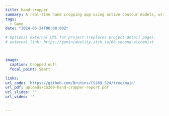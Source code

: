 ```yaml
---
title: Hand-cropper
summary: A real-time hand cropping app using active contour models, writtenin Python
tags:
  - Game
date: "2024-06-24T00:00:00Z"

# Optional external URL for project (replaces project detail page).
# external_link: https://geminiduality.itch.io/60-second-alchemist



image:
  caption: Cropped out!
  focal_point: Smart

links:
url_code: 'https://github.com/Bruhins/CS269_S24/tree/main'
url_pdf: uploads/CS269-hand-cropper-report.pdf
url_slides: ''
url_video: ''


---
```

